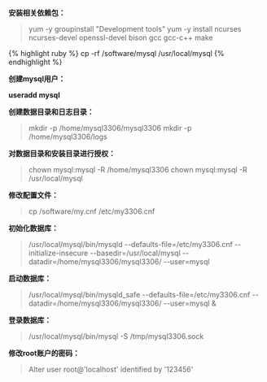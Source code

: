 **安装相关依赖包：**
> yum -y groupinstall "Development tools"
> yum -y install ncurses ncurses-devel openssl-devel bison gcc gcc-c++ make

{% highlight ruby %}
 cp -rf /software/mysql  /usr/local/mysql
{% endhighlight %}

**创建mysql用户：**

**useradd mysql**

**创建数据目录和日志目录：**

> mkdir -p  /home/mysql3306/mysql3306
> mkdir -p /home/mysql3306/logs

**对数据目录和安装目录进行授权：**

> chown mysql:mysql -R /home/mysql3306
> chown mysql:mysql -R /usr/local/mysql

**修改配置文件：**

> cp /software/my.cnf /etc/my3306.cnf

**初始化数据库：**

> /usr/local/mysql/bin/mysqld --defaults-file=/etc/my3306.cnf --initialize-insecure  --basedir=/usr/local/mysql --datadir=/home/mysql3306/mysql3306/ --user=mysql

**启动数据库：**
> /usr/local/mysql/bin/mysqld_safe  --defaults-file=/etc/my3306.cnf --datadir=/home/mysql3306/mysql3306/ --user=mysql &

**登录数据库：**

> /usr/local/mysql/bin/mysql  -S /tmp/mysql3306.sock

**修改root账户的密码：**

> Alter user root@'localhost' identified by '123456'